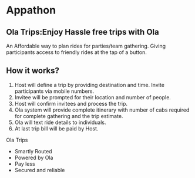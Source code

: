 # Appathon
Ola Trips:Enjoy Hassle free trips with Ola
------------------------------------------------------------
An Affordable way to plan rides for parties/team gathering. Giving participants access to friendly rides at the tap of a button.

How it works?
--------------------
1. Host will define a trip by providing destination and time. Invite participants via mobile
numbers.
2. Invitee will be prompted for their location and number of people.
3. Host will confirm invitees and process the trip.
4. Ola system will provide complete itinerary with number of cabs required for complete
gathering and the trip estimate.
5. Ola will text ride details to individuals.
6. At last trip bill will be paid by Host.

Ola Trips

- Smartly Routed
- Powered by Ola
- Pay less
- Secured and reliable

